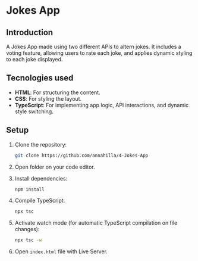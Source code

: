 # Jokes App

## Introduction

A Jokes App made using two different APIs to altern jokes. It includes a voting feature, allowing users to rate each joke, and applies dynamic styling to each joke displayed.

## Tecnologies used

- **HTML**: For structuring the content.
- **CSS**: For styling the layout.
- **TypeScript**: For implementing app logic, API interactions, and dynamic style switching.

## Setup

1. Clone the repository:

   ```bash
   git clone https://github.com/annahilla/4-Jokes-App
   ```

2. Open folder on your code editor.

3. Install dependencies:

   ```bash
   npm install
   ```

4. Compile TypeScript:

   ```bash
   npx tsc
   ```

5. Activate watch mode (for automatic TypeScript compilation on file changes):

   ```bash
   npx tsc -w
   ```

6. Open `index.html` file with Live Server.
